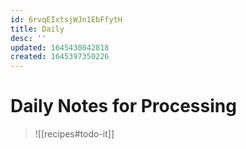 ```yaml
---
id: 6rvqEIxtsjWJn1EbFfytH
title: Daily
desc: ''
updated: 1645430042818
created: 1645397350226
---
```

# Daily Notes for Processing

> ![[recipes#todo-it]]
